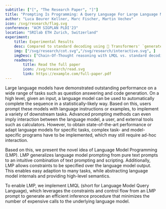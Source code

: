 ```yaml
---
subtitle: ["[", "The Research Paper", "]"]
title: "Prompting Is Programming: A Query Language For Large Language Models"
author: "Luca Beurer Kellner, Marc Fischer, Martin Vechev"
icon: /svg/research/flag.svg
conference: "ACM SIGPLAN PLDI'23"
location: "SRIlab ETH Zurich, Switzerland"
experiment: 
    title: Experimental Results
    desc: Compared to standard decoding using 🤗 Transformers' `generate()` function, LMQL allows for high-level control and requires fewer tokens to be processed.
    img: ["/svg/research/cot.svg","/svg/research/interactive.svg", ]
    imgDesc: ["Chain-Of-Thought reasoning with LMQL vs. standard decoding.", "Query statistics of using LMQL for interactive language model querying vs. standard decoding."]
    readmore: 
        title: Read the full paper 
        icon: /svg/research/read.svg
        link: https://example.com/full-paper.pdf
---
```


Large language models have demonstrated outstanding performance on a wide range of tasks such as question answering and code generation. On a high level, given an input, a language model can be used to automatically complete the sequence in a statistically-likely way. Based on this, users prompt these models with language instructions or examples, to implement a variety of downstream tasks. Advanced prompting methods can even imply interaction between the language model, a user, and external tools such as calculators. However, to obtain state-of-the-art performance or adapt language models for specific tasks, complex task- and model-specific programs have to be implemented, which may still require ad-hoc interaction.

Based on this, we present the novel idea of Language Model Programming (LMP). LMP generalizes language model prompting from pure text prompts to an intuitive combination of text prompting and scripting. Additionally, LMP allows constraints to be specified over the language model output. This enables easy adaption to many tasks, while abstracting language model internals and providing high-level semantics.

To enable LMP, we implement LMQL (short for Language Model Query Language), which leverages the constraints and control flow from an LMP prompt to generate an efficient inference procedure that minimizes the number of expensive calls to the underlying language model.